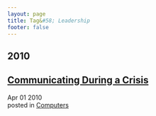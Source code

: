 ```yaml
---
layout: page
title: Tag&#58; Leadership
footer: false
---
```


<div id="blog-archives" class="category">
<h2>2010</h2>

<article>
<h1><a href="/2010/04/01/communicating-during-a-crisis/index.html">Communicating During a Crisis</a></h1>
<time datetime="2010-04-01T00:00:00-06:00" pubdate><span class='month'>Apr</span> <span class='day'>01</span> <span class='year'>2010</span></time>
<footer>
<span class="categories">posted in 
<a href='/categories/computers/'>Computers</a></span>
</footer>
</article>
</div>

